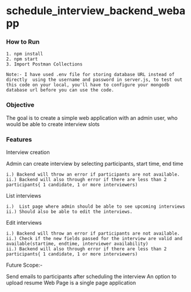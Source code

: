 # schedule_interview_backend_webapp

### How to Run

    1. npm install
    2. npm start
    3. Import Postman Collections

    Note:- I have used .env file for storing database URL instead of directly  using the username and password in server.js, to test out this code on your local, you'll have to configure your mongodb database url before you can use the code.

### Objective

The goal is to create a simple web application with an admin user, who would be able to create interview slots

### Features

Interview creation

Admin can create interview by selecting participants, start time, end time

    i.) Backend will throw an error if participants are not available.
    ii.) Backend will also through error if there are less than 2 participants{ 1 candidate, 1 or more interviewers)

List interviews

    i.)  List page where admin should be able to see upcoming interviews
    ii.) Should also be able to edit the interviews.

Edit interviews

    i.) Backend will throw an error if participants are not available.
    ii.) Check if the new fields passed for the interview are valid and available(startime, endtime, interviewer availability)
    ii.) Backend will also through error if there are less than 2 participants{ 1 candidate, 1 or more interviewers)

Future Scope:-

Send emails to participants after scheduling the interview
An option to upload resume
Web Page is a single page application
